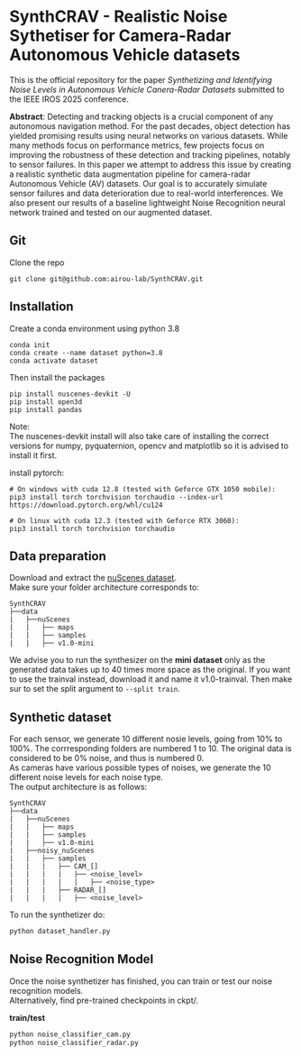 # SynthCRAV - Realistic Noise Sythetiser for Camera-Radar Autonomous Vehicle datasets
This is the official repository for the paper *Synthetizing and Identifying Noise Levels in Autonomous Vehicle Canera-Radar Datasets* submitted to the IEEE IROS 2025 conference.<br>

**Abstract**: Detecting and tracking objects is a crucial component of any autonomous navigation method. For the past decades, object detection has yielded promising results using neural networks on various datasets. While many methods focus on performance metrics, few projects focus on improving the robustness of these detection and tracking pipelines, notably to sensor failures. In this paper we attempt to address this issue by creating a realistic synthetic data augmentation pipeline for camera-radar Autonomous Vehicle (AV) datasets. Our goal is to accurately simulate sensor failures and data deterioration due to real-world interferences. We also present our results of a baseline lightweight Noise Recognition neural network trained and tested on our augmented dataset.


## Git
Clone the repo
```shell
git clone git@github.com:airou-lab/SynthCRAV.git 

```

## Installation
Create a conda environment using python 3.8
```shell
conda init
conda create --name dataset python=3.8
conda activate dataset
```
Then install the packages
```shell
pip install nuscenes-devkit -U
pip install open3d
pip install pandas
```

Note: <br> 
The nuscenes-devkit install will also take care of installing the correct versions for numpy, pyquaternion, opencv and matplotlib so it is advised to install it first.

install pytorch:
```shell
# On windows with cuda 12.8 (tested with Geforce GTX 1050 mobile):
pip3 install torch torchvision torchaudio --index-url https://download.pytorch.org/whl/cu124

# On linux with cuda 12.3 (tested with Geforce RTX 3060):
pip3 install torch torchvision torchaudio
```

## Data preparation
Download and extract the [nuScenes dataset](https://www.nuscenes.org/nuscenes#download).<br>
Make sure your folder architecture corresponds to:
```
SynthCRAV
├──data
|   ├──nuScenes
|   |   ├── maps
|   |   ├── samples
|   |   ├── v1.0-mini
```
We advise you to run the synthesizer on the **mini dataset** only as the generated data takes up to 40 times more space as the original. If you want to use the trainval instead, download it and name it v1.0-trainval. Then make sur to set the split argument to ```--split train```.


## Synthetic dataset
For each sensor, we generate 10 different nosie levels, going from 10% to 100%. The corrresponding folders are numbered 1 to 10. The original data is considered to be 0% noise, and thus is numbered 0. <br>
As cameras have various possible types of noises, we generate the 10 different noise levels for each noise type.<br> 
The output architecture is as follows:
```
SynthCRAV
├──data
|   ├──nuScenes
|   |   ├── maps
|   |   ├── samples
|   |   ├── v1.0-mini
|   ├──noisy_nuScenes
|   |   ├── samples
|   |   |	├── CAM_[]
|   |   |	|	├── <noise_level>
|	|   |   |	|	├── <noise_type>
|   |   |	├── RADAR_[]
|   |   |	|	├── <noise_level>
```

To run the synthetizer do:
```bash
python dataset_handler.py 
```

## Noise Recognition Model
Once the noise synthetizer has finished, you can train or test our noise recognition models.<br>
Alternatively, find pre-trained checkpoints in ckpt/.

**train/test**
```bash
python noise_classifier_cam.py
python noise_classifier_radar.py
```

